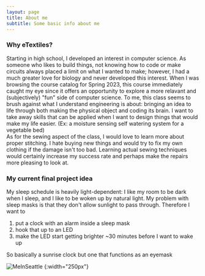 ```yaml
---
layout: page
title: About me
subtitle: Some basic info about me
---
```


### Why eTextiles?
Starting in high school, I developed an interest in computer science. As someone who likes to build things, not knowing how to code or make circuits always placed a limit on what I wanted to make; however, I had a much greater love for biology and never developed this interest. When I was browsing the course catalog for Spring 2023, this course immediately caught my eye since it offers an opportunity to explore a more relavant and (subjectively) "fun" side of computer science. To me, this class seems to brush against what I understand engineering is about: bringing an idea to life through both making the physical object and coding its brain. I want to take away skills that can be applied when I want to design things that would make my life easier. (Ex: a moisture sensing self watering system for a vegetable bed)    
As for the sewing aspect of the class, I would love to learn more about proper stitching. I hate buying new things and would try to fix my own clothing if the damage isn't too bad. Learning actual sewing techniques would certainly increase my success rate and perhaps make the repairs more pleasing to look at.


### My current final project idea
My sleep schedule is heavily light-dependent: I like my room to be dark when I sleep, and I like to be woken up by natural light. My problem with sleep masks is that they don't allow sunlight to pass through. Therefore I want to 
1. put a clock with an alarm inside a sleep mask
2. hook that up to an LED
3. make the LED start getting brighter ~30 minutes before I want to wake up

So basically a sunrise clock but one that functions as an eyemask

![MeInSeattle](https://darrendywang.github.io/assets/img/Seattle.jpg) {:width="250px"}
